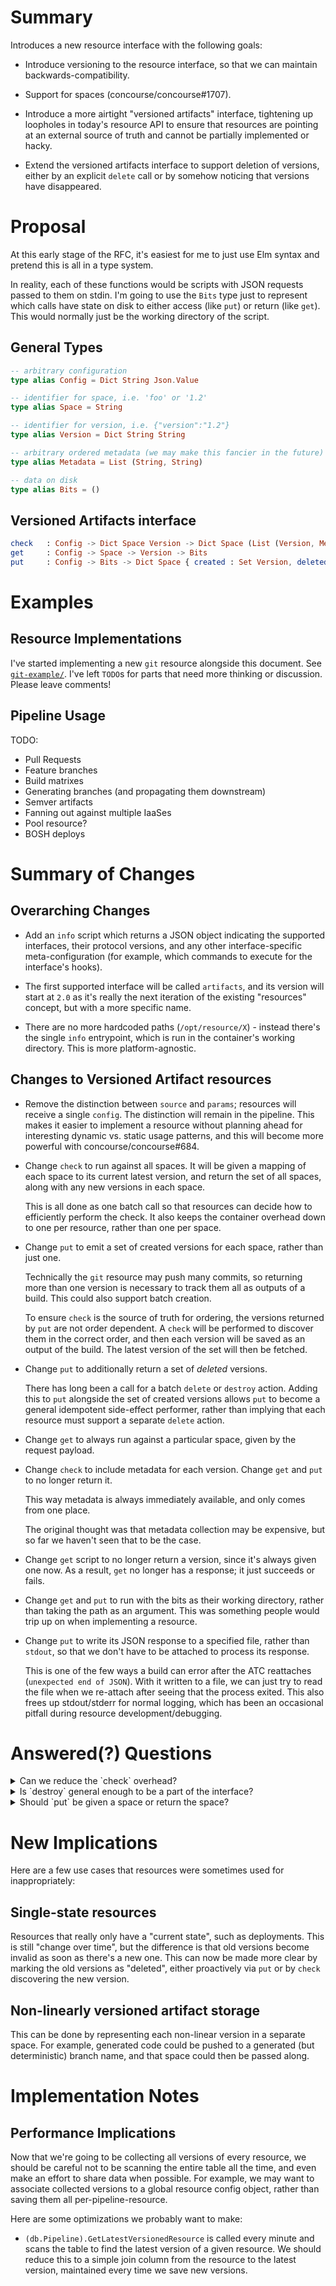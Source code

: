 # Summary

Introduces a new resource interface with the following goals:

* Introduce versioning to the resource interface, so that we can maintain
  backwards-compatibility.

* Support for spaces (concourse/concourse#1707).

* Introduce a more airtight "versioned artifacts" interface, tightening up
  loopholes in today's resource API to ensure that resources are pointing at an
  external source of truth and cannot be partially implemented or hacky.

* Extend the versioned artifacts interface to support deletion of versions,
  either by an explicit `delete` call or by somehow noticing that versions have
  disappeared.


# Proposal

At this early stage of the RFC, it's easiest for me to just use Elm syntax and
pretend this is all in a type system.

In reality, each of these functions would be scripts with JSON requests passed
to them on stdin. I'm going to use the `Bits` type just to represent which calls
have state on disk to either access (like `put`) or return (like `get`). This
would normally just be the working directory of the script.

## General Types

```elm
-- arbitrary configuration
type alias Config = Dict String Json.Value

-- identifier for space, i.e. 'foo' or '1.2'
type alias Space = String

-- identifier for version, i.e. {"version":"1.2"}
type alias Version = Dict String String

-- arbitrary ordered metadata (we may make this fancier in the future)
type alias Metadata = List (String, String)

-- data on disk
type alias Bits = ()
```

## Versioned Artifacts interface

```elm
check   : Config -> Dict Space Version -> Dict Space (List (Version, Metadata))
get     : Config -> Space -> Version -> Bits
put     : Config -> Bits -> Dict Space { created : Set Version, deleted : Set Version }
```

# Examples

## Resource Implementations

I've started implementing a new `git` resource alongside this
document. See
[`git-example/`](https://github.com/vito/rfcs/tree/resources-v2/01-resources-v2/git-example).
I've left `TODO`s for parts that need more thinking or discussion. Please
leave comments!

## Pipeline Usage

TODO:

- Pull Requests
- Feature branches
- Build matrixes
- Generating branches (and propagating them downstream)
- Semver artifacts
- Fanning out against multiple IaaSes
- Pool resource?
- BOSH deploys


# Summary of Changes

## Overarching Changes

* Add an `info` script which returns a JSON object indicating the supported
  interfaces, their protocol versions, and any other interface-specific
  meta-configuration (for example, which commands to execute for the
  interface's hooks).

* The first supported interface will be called `artifacts`, and its version
  will start at `2.0` as it's really the next iteration of the existing
  "resources" concept, but with a more specific name.

* There are no more hardcoded paths (`/opt/resource/X`) - instead there's the
  single `info` entrypoint, which is run in the container's working directory.
  This is more platform-agnostic.


## Changes to Versioned Artifact resources

* Remove the distinction between `source` and `params`; resources will receive
  a single `config`. The distinction will remain in the pipeline. This makes it
  easier to implement a resource without planning ahead for interesting dynamic
  vs. static usage patterns, and this will become more powerful with
  concourse/concourse#684.

* Change `check` to run against all spaces. It will be given a mapping of each
  space to its current latest version, and return the set of all spaces, along
  with any new versions in each space.

  This is all done as one batch call so that resources can decide how to
  efficiently perform the check. It also keeps the container overhead down to
  one per resource, rather than one per space.

* Change `put` to emit a set of created versions for each space, rather than
  just one.

  Technically the `git` resource may push many commits, so returning more than
  one version is necessary to track them all as outputs of a build. This could
  also support batch creation.

  To ensure `check` is the source of truth for ordering, the versions returned
  by `put` are not order dependent. A `check` will be performed to discover
  them in the correct order, and then each version will be saved as an output
  of the build. The latest version of the set will then be fetched.

* Change `put` to additionally return a set of *deleted* versions.

  There has long been a call for a batch `delete` or `destroy` action. Adding
  this to `put` alongside the set of created versions allows `put` to become a
  general idempotent side-effect performer, rather than implying that each
  resource must support a separate `delete` action.

* Change `get` to always run against a particular space, given by
  the request payload.

* Change `check` to include metadata for each version. Change `get` and `put`
  to no longer return it.

  This way metadata is always immediately available, and only comes from one
  place.

  The original thought was that metadata collection may be expensive, but so
  far we haven't seen that to be the case.

* Change `get` script to no longer return a version, since it's always given
  one now. As a result, `get` no longer has a response; it just succeeds or
  fails.

* Change `get` and `put` to run with the bits as their working directory,
  rather than taking the path as an argument. This was something people would
  trip up on when implementing a resource.

* Change `put` to write its JSON response to a specified file, rather than
  `stdout`, so that we don't have to be attached to process its response.

  This is one of the few ways a build can error after the ATC reattaches
  (`unexpected end of JSON`). With it written to a file, we can just try to
  read the file when we re-attach after seeing that the process exited. This
  also frees up stdout/stderr for normal logging, which has been an occasional
  pitfall during resource development/debugging.


# Answered(?) Questions

<details><summary>Can we reduce the `check` overhead?</summary>

<p>
~~With spaces there will be more `check`s than ever. Right now, there's one
container per recurring `check`. Can we reduce the container overhead here by
requiring that resource `check`s be side-effect free and able to run in
parallel?~~
</p>

<p>
~~There may be substantial security implications for this.~~
</p>

<p>
This is now done as one big `check` across all spaces, run in a single
container. Resources can choose how to perform this efficiently and safely.
This may mean GraphQL requests or just iterating over local shared state in
series. Even in the worst-case, where no parallelism is involved, it will at
least consume only one container.
</p>
</details>

<details><summary>Is `destroy` general enough to be a part of the interface?</summary>

<p>
~~It may be the case that most resources cannot easily support `destroy`. One
example is the `git` resource. It doesn't really make sense to `destroy` a
commit. Even if it did (`push -f`?), it's a kind of weird workflow to support
out of the box.~~
</p>

<p>
~~Could we instead just have `put` and ensure that we `check` in such a way that
deleted versions are automatically noticed? What would the overhead of this
be?~~ This only works if the versions are "chained", as with the `git` case.
</p>

<p>
Decided against introducing `destroy` in favor of having `put` return two sets
for each space: versions created and versions deleted. This generalizes `put`
into an idempotent versioned artifact side effect performer.
</p>
</details>

<details><summary>Should `put` be given a space or return the space?</summary>

<p>
~~The verb `PUT` in HTTP implies an idempotent action against a given resource. So
it's intuitive that the `put` verb here would do the same.~~
</p>
<p>
~~However, many of today's usage of `put` would be against a dynamically
determined space. For example, most semver workflows involve `put`ing with the
version determined by a file (often coming from the `semver` resource). So the
space isn't known statically at pipeline configuration time.~~
</p>
<p>
~~What's more, the resulting space for a semver push would only be `MAJOR.MINOR`,
excluding the final patch segment. This is annoying to have to explicitly
configure in your build.~~
</p>
<p>
~~If we instead have `put` return both the space and the versions, this would be a
lot simpler.~~
</p>
<p>
Answered this at the same time as having `put` return a set of deleted
versions. It'll return multiple spaces and versions created/deleted for them.
</p>
</details>


# New Implications

Here are a few use cases that resources were sometimes used for inappropriately:

## Single-state resources

Resources that really only have a "current state", such as deployments. This is
still "change over time", but the difference is that old versions become
invalid as soon as there's a new one. This can now be made more clear by
marking the old versions as "deleted", either proactively via `put` or by
`check` discovering the new version.

## Non-linearly versioned artifact storage

This can be done by representing each non-linear version in a separate space.
For example, generated code could be pushed to a generated (but deterministic)
branch name, and that space could then be passed along.


# Implementation Notes

## Performance Implications

Now that we're going to be collecting all versions of every resource, we should
be careful not to be scanning the entire table all the time, and even make an
effort to share data when possible. For example, we may want to associate
collected versions to a global resource config object, rather than saving them
all per-pipeline-resource.

Here are some optimizations we probably want to make:

* `(db.Pipeline).GetLatestVersionedResource` is called every minute and scans
  the table to find the latest version of a given resource. We should reduce
  this to a simple join column from the resource to the latest version,
  maintained every time we save new versions.
